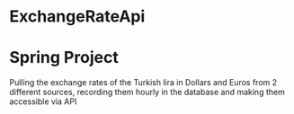 # ExchangeRateApi
# Spring Project

Pulling the exchange rates of the Turkish lira in Dollars and Euros from 2 different sources, recording them hourly in the database and making them accessible via API
